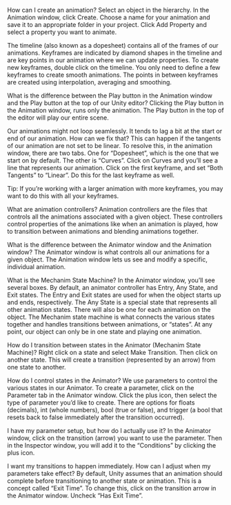 How can I create an animation?
Select an object in the hierarchy. In the Animation window, click Create. Choose a name for your animation and save it to an appropriate folder in your project. Click Add Property and select a property you want to animate.

The timeline (also known as a dopesheet) contains all of the frames of our animations. Keyframes are indicated by diamond shapes in the timeline and are key points in our animation where we can update properties. To create new keyframes, double click on the timeline. You only need to define a few keyframes to create smooth animations. The points in between keyframes are created using interpolation, averaging and smoothing.

What is the difference between the Play button in the Animation window and the Play button at the top of our Unity editor?
Clicking the Play button in the Animation window, runs only the animation. The Play button in the top of the editor will play our entire scene.

Our animations might not loop seamlessly. It tends to lag a bit at the start or end of our animation. How can we fix that?
This can happen if the tangents of our animation are not set to be linear. To resolve this, in the animation window, there are two tabs. One for “Dopesheet”, which is the one that we start on by default. The other is “Curves”. Click on Curves and you’ll see a line that represents our animation. Click on the first keyframe, and set “Both Tangents” to “Linear”. Do this for the last keyframe as well.

Tip: If you’re working with a larger animation with more keyframes, you may want to do this with all your keyframes.

What are animation controllers?
Animation controllers are the files that controls all the animations associated with a given object. These controllers control properties of the animations like when an animation is played, how to transition between animations and blending animations together.

What is the difference between the Animator window and the Animation window?
The Animator window is what controls all our animations for a given object. The Animation window lets us see and modify a specific, individual animation.

What is the Mechanim State Machine?
In the Animator window, you’ll see several boxes. By default, an animator controller has Entry, Any State, and Exit states. The Entry and Exit states are used for when the object starts up and ends, respectively. The Any State is a special state that represents all other animation states. There will also be one for each animation on the object. The Mechanim state machine is what connects the various states together and handles transitions between animations, or “states”. At any point, our object can only be in one state and playing one animation.

How do I transition between states in the Animator (Mechanim State Machine)?
Right click on a state and select Make Transition. Then click on another state. This will create a transition (represented by an arrow) from one state to another.

How do I control states in the Animator?
We use parameters to control the various states in our Animator. To create a parameter, click on the Parameter tab in the Animator window. Click the plus icon, then select the type of parameter you’d like to create. There are options for floats (decimals), int (whole numbers), bool (true or false), and trigger (a bool that resets back to false immediately after the transition occurred).

I have my parameter setup, but how do I actually use it?
In the Animator window, click on the transition (arrow) you want to use the parameter. Then in the Inspector window, you will add it to the “Conditions” by clicking the plus icon.

I want my transitions to happen immediately. How can I adjust when my parameters take effect?
By default, Unity assumes that an animation should complete before transitioning to another state or animation. This is a concept called “Exit Time”. To change this, click on the transition arrow in the Animator window. Uncheck “Has Exit Time”.